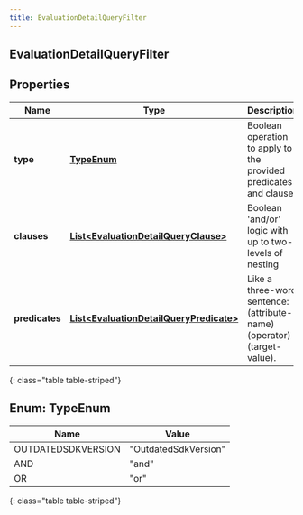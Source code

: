 ```yaml
---
title: EvaluationDetailQueryFilter
---
```


## EvaluationDetailQueryFilter

## Properties

| Name           | Type                                                                                                     | Description                                                             | Notes      |
| -------------- | -------------------------------------------------------------------------------------------------------- | ----------------------------------------------------------------------- | ---------- |
| **type**       | [**TypeEnum**](#TypeEnum)<!---->                                                                         | Boolean operation to apply to the provided predicates and clauses       |            |
| **clauses**    | <!----><!---->[**List&lt;EvaluationDetailQueryClause&gt;**](EvaluationDetailQueryClause.md)<!---->       | Boolean &#39;and/or&#39; logic with up to two-levels of nesting         | [optional] |
| **predicates** | <!----><!---->[**List&lt;EvaluationDetailQueryPredicate&gt;**](EvaluationDetailQueryPredicate.md)<!----> | Like a three-word sentence: (attribute-name) (operator) (target-value). | [optional] |

{: class="table table-striped"}

<a name="TypeEnum"></a>

## Enum: TypeEnum

| Name               | Value                          |
| ------------------ | ------------------------------ |
| OUTDATEDSDKVERSION | &quot;OutdatedSdkVersion&quot; |
| AND                | &quot;and&quot;                |
| OR                 | &quot;or&quot;                 |

{: class="table table-striped"}
